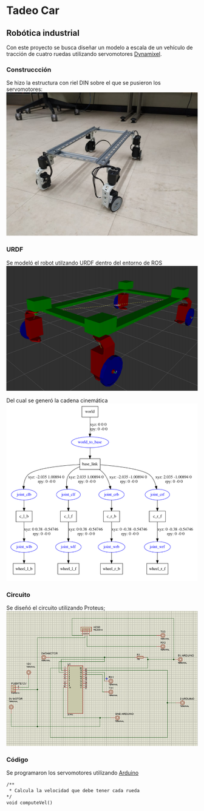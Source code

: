 # Tadeo Car
## Robótica industrial
Con este proyecto se busca diseñar un modelo a escala de un vehículo de tracción de cuatro ruedas utilizando servomotores [Dynamixel](http://www.dynamixel.com).
### Construccción
Se hizo la estructura con riel DIN sobre el que se pusieron los servomotores:
![Estructura](images/m1.jpeg)

### URDF
Se modeló el robot utilzando URDF dentro del entorno de ROS
![Estructura](images/urdf.png)

Del cual se generó la cadena cinemática
![Estructura](images/chain.png)

### Circuito
Se diseñó el circuito utilizando Proteus;
![Estructura](circuito/circuitoRobot1.png)

### Código
Se programaron los servomotores utilizando [Arduino](https://www.arduino.cc)

```
/**
 * Calcula la velocidad que debe tener cada rueda
*/
void computeVel()
```
